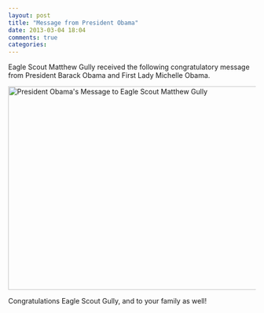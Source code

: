 ```yaml
---
layout: post
title: "Message from President Obama"
date: 2013-03-04 18:04
comments: true
categories: 
---
```

Eagle Scout Matthew Gully received the following congratulatory message
from President Barack Obama and First Lady Michelle Obama.

<img src="/images/PresObama-EagleScoutGully.jpg" align="center" width="600" height="414" alt="President Obama's Message to Eagle Scout Matthew Gully" title="President Obama's Message to Eagle Scout Matthew Gully">

Congratulations Eagle Scout Gully, and to your family as well!

